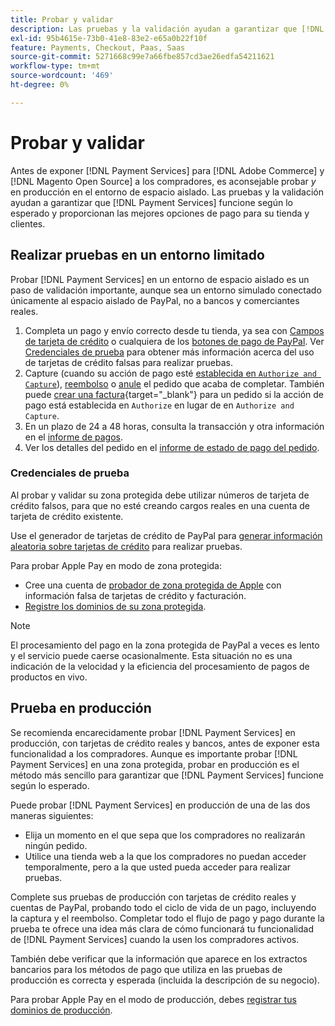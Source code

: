 ```yaml
---
title: Probar y validar
description: Las pruebas y la validación ayudan a garantizar que [!DNL Payment Services] las funciones funcionan según lo esperado y proporcionan las mejores opciones de pago para sus clientes
exl-id: 95b4615e-73b0-41e8-83e2-e65a0b22f10f
feature: Payments, Checkout, Paas, Saas
source-git-commit: 5271668c99e7a66fbe857cd3ae26edfa54211621
workflow-type: tm+mt
source-wordcount: '469'
ht-degree: 0%

---
```


# Probar y validar

Antes de exponer [!DNL Payment Services] para [!DNL Adobe Commerce] y [!DNL Magento Open Source] a los compradores, es aconsejable probar _y_ en producción en el entorno de espacio aislado. Las pruebas y la validación ayudan a garantizar que [!DNL Payment Services] funcione según lo esperado y proporcionan las mejores opciones de pago para su tienda y clientes.

## Realizar pruebas en un entorno limitado

Probar [!DNL Payment Services] en un entorno de espacio aislado es un paso de validación importante, aunque sea un entorno simulado conectado únicamente al espacio aislado de PayPal, no a bancos y comerciantes reales.

1. Completa un pago y envío correcto desde tu tienda, ya sea con [Campos de tarjeta de crédito](payments-options.md#credit-card-fields) o cualquiera de los [botones de pago de PayPal](payments-options.md#paypal-smart-buttons). Ver [Credenciales de prueba](#testing-credentials) para obtener más información acerca del uso de tarjetas de crédito falsas para realizar pruebas.
1. Capture (cuando su acción de pago esté [establecida en `Authorize and Capture`](onboard.md#set-payment-services-as-payment-method)), [reembolso](refunds.md) o [anule](voids.md) el pedido que acaba de completar. También puede [crear una factura](https://experienceleague.adobe.com/es/docs/commerce-admin/stores-sales/order-management/invoices#create-an-invoice){target="_blank"} para un pedido si la acción de pago está establecida en `Authorize` en lugar de en `Authorize and Capture`.
1. En un plazo de 24 a 48 horas, consulta la transacción y otra información en el [informe de pagos](payouts.md).
1. Ver los detalles del pedido en el [informe de estado de pago del pedido](order-payment-status.md).

### Credenciales de prueba

Al probar y validar su zona protegida debe utilizar números de tarjeta de crédito falsos, para que no esté creando cargos reales en una cuenta de tarjeta de crédito existente.

Use el generador de tarjetas de crédito de PayPal para [generar información aleatoria sobre tarjetas de crédito](https://www.paypal.com/us/smarthelp/article/where-can-i-find-test-credit-card-numbers-ts2157) para realizar pruebas.

Para probar Apple Pay en modo de zona protegida:

* Cree una cuenta de [probador de zona protegida de Apple](https://developer.apple.com/apple-pay/sandbox-testing/#create-a-sandbox-tester-account) con información falsa de tarjetas de crédito y facturación.
* [Registre los dominios de su zona protegida](https://developer.paypal.com/docs/checkout/apm/apple-pay/#link-registeryoursandboxdomains).

>[!NOTE]
>
>El procesamiento del pago en la zona protegida de PayPal a veces es lento y el servicio puede caerse ocasionalmente. Esta situación no es una indicación de la velocidad y la eficiencia del procesamiento de pagos de productos en vivo.

## Prueba en producción

Se recomienda encarecidamente probar [!DNL Payment Services] en producción, con tarjetas de crédito reales y bancos, antes de exponer esta funcionalidad a los compradores. Aunque es importante probar [!DNL Payment Services] en una zona protegida, probar en producción es el método más sencillo para garantizar que [!DNL Payment Services] funcione según lo esperado.

Puede probar [!DNL Payment Services] en producción de una de las dos maneras siguientes:

* Elija un momento en el que sepa que los compradores no realizarán ningún pedido.
* Utilice una tienda web a la que los compradores no puedan acceder temporalmente, pero a la que usted pueda acceder para realizar pruebas.

Complete sus pruebas de producción con tarjetas de crédito reales y cuentas de PayPal, probando todo el ciclo de vida de un pago, incluyendo la captura y el reembolso. Completar todo el flujo de pago y pago durante la prueba te ofrece una idea más clara de cómo funcionará tu funcionalidad de [!DNL Payment Services] cuando la usen los compradores activos.

También debe verificar que la información que aparece en los extractos bancarios para los métodos de pago que utiliza en las pruebas de producción es correcta y esperada (incluida la descripción de su negocio).

Para probar Apple Pay en el modo de producción, debes [registrar tus dominios de producción](https://developer.paypal.com/docs/checkout/apm/apple-pay/#register-your-live-domain).
